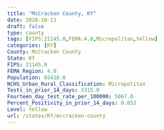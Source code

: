 ```yaml
---
title: "McCracken County, KY"
date: 2020-10-13
draft: false
type: county
tags: [FIPS:21145.0,FEMA:4.0,Micropolitan,Yellow]
categories: [KY]
County: McCracken County
State: KY
FIPS: 21145.0
FEMA_Region: 4.0
Population: 65418.0
NCHS_Urban_Rural_Classification: Micropolitan
Tests_in_prior_14_days: 3315.0
Fourteen_day_test_rate_per_100000: 5067.0
Percent_Positivity_in_prior_14_days: 0.053
Level: Yellow
url: /states/KY/mccracken-county
---
```



